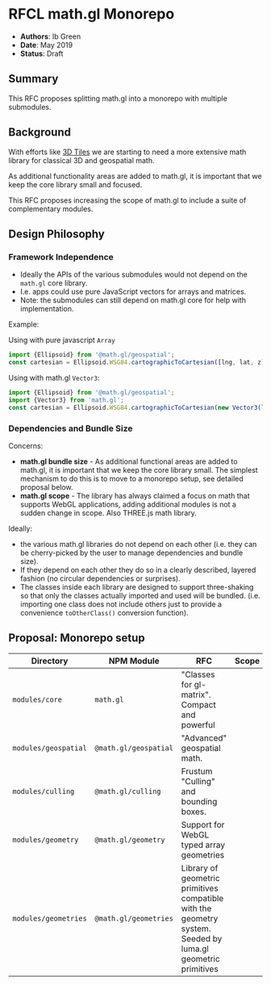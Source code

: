 # RFCL math.gl Monorepo

* **Authors**: Ib Green
* **Date**: May 2019
* **Status**: Draft

## Summary

This RFC proposes splitting math.gl into a monorepo with multiple submodules.

## Background

With efforts like [3D Tiles](https://github.com/uber-web/loaders.gl/issues/164) we are starting to need a more extensive math library for classical 3D and geospatial math.

As additional functionality areas are added to math.gl, it is important that we keep the core library small and focused.

This RFC proposes increasing the scope of math.gl to include a suite of complementary modules.

## Design Philosophy

### Framework Independence

- Ideally the APIs of the various submodules would not depend on the `math.gl` core library.
- I.e. apps could use pure JavaScript vectors for arrays and matrices.
- Note: the submodules can still depend on math.gl core for help with implementation.

Example:

Using with pure javascript `Array`
```js
import {Ellipsoid} from '@math.gl/geospatial';
const cartesian = Ellipsoid.WSG84.cartographicToCartesian([lng, lat, z]);
```

Using with math.gl `Vector3`:
```js
import {Ellipsoid} from '@math.gl/geospatial';
import {Vector3} from 'math.gl';
const cartesian = Ellipsoid.WSG84.cartographicToCartesian(new Vector3(lng, lat, z));
```

### Dependencies and Bundle Size

Concerns:
* **math.gl bundle size** - As additional functional areas are added to math.gl, it is important that we keep the core library small. The simplest mechanism to do this is to move to a monorepo setup, see detailed proposal below.
* **math.gl scope** - The library has always claimed a focus on math that supports WebGL applications, adding additional modules is not a sudden change in scope. Also THREE.js math library.

Ideally:
- the various math.gl libraries do not depend on each other (i.e. they can be cherry-picked by the user to manage dependencies and bundle size).
- If they depend on each other they do so in a clearly described, layered fashion (no circular dependencies or surprises).
- The classes inside each library are designed to support three-shaking so that only the classes actually imported and used will be bundled. (i.e. importing one class does not include others just to provide a convenience `toOtherClass()` conversion function).

## Proposal: Monorepo setup

| Directory            | NPM Module            | RFC     | Scope   |
| ---                  | ---                   | ---     | ---     |
| `modules/core`       | `math.gl`             | "Classes for gl-matrix". Compact and powerful |
| `modules/geospatial` | `@math.gl/geospatial` | "Advanced" geospatial math. |
| `modules/culling`    | `@math.gl/culling`    | Frustum "Culling" and bounding boxes. |
| `modules/geometry`   | `@math.gl/geometry`   | Support for WebGL typed array geometries |
| `modules/geometries` | `@math.gl/geometries` | Library of geometric primitives compatible with the geometry system. Seeded by luma.gl geometric primitives |
